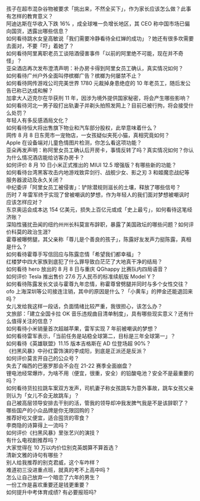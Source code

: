 孩子在超市混杂谷物被要求「挑出来，不然全买下」，作为家长应该怎么做？此事有怎样的教育意义？  
阿迪达斯在华收入下跌 16% ，成全球唯一负增长地区，其 CEO 称中国市场已偏向国货，透露出哪些信息？  
如何看待跳水女皇高敏说「我们需要冷静看待全红婵的成功」？她还有很多坎需要去面对，不要「吓」着她了？  
如何看待阿里离职老员工谈陪酒侵害事件「以前的阿里绝不可能，现在并不奇怪」？  
亚朵酒店再次发布澄清声明：补办房卡得到阿里女员工确认，真实情况如何？  
如何看待广州户外全面叫停槟榔广告？槟榔为何屡禁不止？  
如何看待网传游戏公司完美世界 1780 元裁掉身患绝症的 10 年老员工，随后发公告已称已达成和解？  
加拿大人迈克尔在华获刑 11 年，因涉为境外提供国家秘密，将会产生哪些影响？  
如何看待河北一男子殴打出轨妻子并剃头拍照发网上？目前已被行拘，将会接受什么处罚？  
年轻人有多反感酒局文化？  
如何看待恒大将出售旗下物业和汽车部分股权，此举意味着什么？  
网传 8 月 8 日东莞市一宠物店，一女孩疑似夹死小猫，真相究竟如何？  
Apple 在设备端对儿童色情图片检测，你怎么看这项功能？  
亚朵再发声明：称阿里女员工确认后开房卡，事情反转了吗？真实情况如何？你认为什么情况酒店能给访客办房卡？  
如何评价 8 月 10 日小米正式推出的 MIUI 12.5 增强版？有哪些新的功能？  
如何看待台湾黑客攻击内地游戏致弈剑行、战舰少女、影之刃 3 和姬魔恋战纪等服务器波动及永久关闭？  
中纪委评「阿里女员工被侵害」：铲除潜规则滋长的土壤，释放了哪些信号？  
历时 7 年雷军终于实现了曾被嘲讽的梦想，作为年轻人的我们面对梦想被嘲讽时应该怎样应对？  
东京奥运会成本达 154 亿美元，损失上百亿元或成「史上最亏」，如何看待这笔经济账？  
深陷性骚扰丑闻的纽约州州长科莫宣布辞职，暴露了美国政坛的哪些问题？如何评价科莫的政治生涯?  
霍尊被曝劈腿，其父亲称「尊儿是个善良的孩子」，陈露好友发声力挺陈露，真相是什么？  
如何看待霍尊手写信回应与陈露恋情「希望我们都幸福」？  
红楼梦中四大家族到底犯了什么罪导致白茫茫了大地真干净的结局？  
如何看待 hero 放出的 8 月 8 日与重庆 QGhappy 比赛队内四局语音？  
如何评价 Tesla 推出售价 27.6 万人民币的标准续航版 Model Y？  
如何看待陈露发长文谈与霍尊九年恋情，称霍尊曾劈腿并同时与多个女性交往？  
ofo 上海深圳等公司接连注销，其中的原因是什么？「小黄车」的押金还能退回来吗？  
女儿发给我这样一段话，负面情绪比较严重，我很担心，该怎么办？  
文旅部：「建立全国卡拉 OK 音乐违规曲目清单制度」，具有哪些现实意义？还有什么值得关注的信息？  
如何看待小米销量首次超越苹果，雷军实现 7 年前被嘲讽的梦想？  
如何看待雷军表示，「当前任务是站稳全球第二，目标是三年全球第一」？  
如何看待《英雄联盟》11.15 版本吉格斯在 AD 位登场超 90%？  
《扫黑风暴》中孙红雷饰演的李成阳，到底是正派还是反派？  
如何评价莫言开自己的公众号？  
失去了梅西的巴塞罗那会不会在 21-22 赛季全面崩盘？  
锂电池经常爆炸，为啥不用（便宜，很重，安全）的铅酸电池？安全不是最重要的吗？  
如何看待货拉拉跳车案双方发声，司机妻子称女孩跳车为意外事故，跳车女孩父亲则认为「女儿不会无故跳车」？  
自己被高层领导安排去干别的活，管我的领导却冲我发脾气我是不是该辞职了？  
哪些国产的小众品牌是你无限回购的？  
推荐好吃又便宜，适合囤货的零食？  
李商隐的诗算得上一流吗？  
如何评价《扫黑风暴》里张艺兴的演技？  
有什么电视剧推荐吗？  
大家觉得在 10 万以内价位别克英朗算不算首选？  
清新文雅的诗句有哪些？  
别人给我推荐的别克君威，这个车咋样？  
难道初三没进重点班，就真的考不上高中吗 ?  
怎么让自己放弃一个暗恋了六年的男生？  
一份工作是喜欢重要还是钱更重要？  
如何提升中考体育成绩? 有必要报班吗?  
